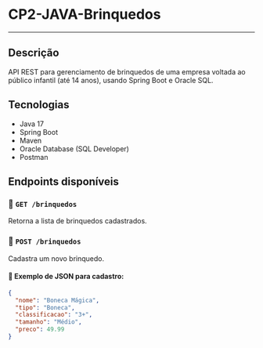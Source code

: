 # CP2-JAVA-Brinquedos
-----------------------------------------------------------------------------------------------------------------------------------
## Descrição
API REST para gerenciamento de brinquedos de uma empresa voltada ao público infantil (até 14 anos), usando Spring Boot e Oracle SQL.

## Tecnologias
- Java 17
- Spring Boot
- Maven
- Oracle Database (SQL Developer)
- Postman

## Endpoints disponíveis

### 📌 `GET /brinquedos`
Retorna a lista de brinquedos cadastrados.

### 📌 `POST /brinquedos`
Cadastra um novo brinquedo.

#### 🔶 Exemplo de JSON para cadastro:
```json
{
  "nome": "Boneca Mágica",
  "tipo": "Boneca",
  "classificacao": "3+",
  "tamanho": "Médio",
  "preco": 49.99
}
